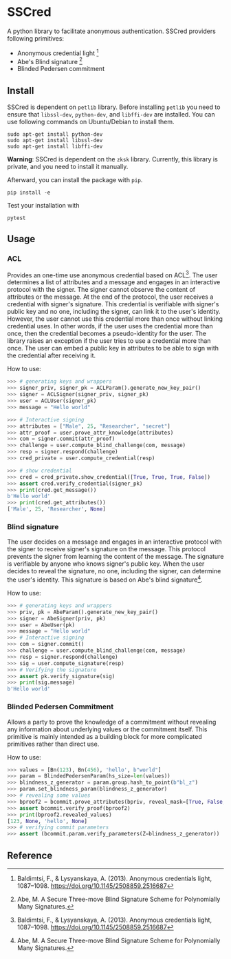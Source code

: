 # SSCred

A python library to facilitate anonymous authentication. SSCred providers following primitives:

* Anonymous credential light [^cn1]
* Abe's Blind signature [^cn2]
* Blinded Pedersen commitment

## Install
SSCred is dependent on `petlib` library. Before installing `petlib` you need to ensure that `libssl-dev`, `python-dev`, and `libffi-dev` are installed. You can use following commands on Ubuntu/Debian to install them.

```
sudo apt-get install python-dev
sudo apt-get install libssl-dev
sudo apt-get install libffi-dev
```

**Warning**: SSCred is dependent on the `zksk` library. Currently, this library is private, and you need to install it manually.

Afterward, you can install the package with `pip`.

```
pip install -e
```

Test your installation with

```
pytest
```

##  Usage
### ACL
Provides an one-time use anonymous credential based on ACL[^cn1]. The user determines a list of attributes and a message and engages in an interactive protocol with the signer. The signer cannot observe the content of attributes or the message. At the end of the protocol, the user receives a credential with signer's signature. 
This credential is verifiable with signer's public key and no one, including the signer, can link it to the user's identity. However, the user cannot use this credential more than once without linking credential uses. In other words, if the user uses the credential more than once, then the credential becomes a pseudo-identity for the user. The library raises an exception if the user tries to use a credential more than once.
The user can embed a public key in attributes to be able to sign with the credential after receiving it.

  How to use:
```python
>>> # generating keys and wrappers
>>> signer_priv, signer_pk = ACLParam().generate_new_key_pair()
>>> signer = ACLSigner(signer_priv, signer_pk)
>>> user = ACLUser(signer_pk)
>>> message = "Hello world"

>>> # Interactive signing
>>> attributes = ["Male", 25, "Researcher", "secret"]
>>> attr_proof = user.prove_attr_knowledge(attributes)
>>> com = signer.commit(attr_proof)
>>> challenge = user.compute_blind_challenge(com, message)
>>> resp = signer.respond(challenge)
>>> cred_private = user.compute_credential(resp)

>>> # show credential
>>> cred = cred_private.show_credential([True, True, True, False])
>>> assert cred.verify_credential(signer_pk)
>>> print(cred.get_message())
b'Hello world'
>>> print(cred.get_attributes())
['Male', 25, 'Researcher', None]
```

### Blind signature
The user decides on a message and engages in an interactive protocol with the signer to receive signer's signature on the message. This protocol prevents the signer from learning the content of the message. The signature is verifiable by anyone who knows signer's public key. When the user decides to reveal the signature, no one, including the signer, can determine the user's identity. This signature is based on Abe's blind signature[^cn2].

  How to use:
```python
>>> # generating keys and wrappers
>>> priv, pk = AbeParam().generate_new_key_pair()
>>> signer = AbeSigner(priv, pk)
>>> user = AbeUser(pk)
>>> message = "Hello world"
>>> # Interactive signing
>>> com = signer.commit()
>>> challenge = user.compute_blind_challenge(com, message)
>>> resp = signer.respond(challenge)
>>> sig = user.compute_signature(resp)
>>> # Verifying the signature
>>> assert pk.verify_signature(sig)
>>> print(sig.message)
b'Hello world'
```

### Blinded Pedersen Commitment
Allows a party to prove the knowledge of a commitment without revealing any information about underlying values or the commitment itself. This primitive is mainly intended as a building block for more complicated primitives rather than direct use. 

  How to use:
```python
>>> values = [Bn(123), Bn(456), 'hello', b"world"]
>>> param = BlindedPedersenParam(hs_size=len(values))
>>> blindness_z_generator = param.group.hash_to_point(b"bl_z")
>>> param.set_blindness_param(blindness_z_generator)
>>> # revealing some values
>>> bproof2 = bcommit.prove_attributes(bpriv, reveal_mask=[True, False, True, False])
>>> assert bcommit.verify_proof(bproof2)
>>> print(bproof2.revealed_values)
[123, None, 'hello', None]
>>> # verifying commit parameters
>>> assert (bcommit.param.verify_parameters(Z=blindness_z_generator))    
```


## Reference
[^cn1]: Baldimtsi, F., & Lysyanskaya, A. (2013). Anonymous credentials light, 1087–1098. https://doi.org/10.1145/2508859.2516687
[^cn2]: Abe, M. A Secure Three-move Blind Signature Scheme for Polynomially Many Signatures.